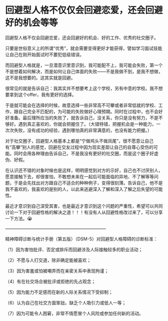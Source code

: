 

# 回避型人格不仅仅会回避恋爱，还会回避好的机会等等

回避型人格不仅会回避恋爱，还会回避好的机会、好的工作、优秀的社交圈子。

只要是世俗意义上的所谓“优秀”，就会需要变得更好才能获得，譬如学习面试技能让自己在刚开始面试时不要犯低级错误。

而回避型人格就是，一旦潜意识里意识到，我可能配不上，我可能会失败，第一个不是想着如何解决，而是如何让自己体面的失败——不是我做不到，是我不想做，这不是我想要的。这其实就是回避。

很常见的就是告诉自己：我其实并不想要考上这个学校，另有中意的学校。我不想要拿到这个offer，我有更好的选择。

于是就可能会在选择的时候，故意选择一些非常高不可攀或者非常低就的学校、工作，跟自己完全不匹配的，为可能的失败做好心理预期。同时在过程中，也不会好好准备。最后理所应当的失败了，就告诉自己，没关系，你只是没有努力，不是不够好。遇到真正喜欢的，你就会把握住了。（大错特错，把握机会是一种能力，一次次失败，没有成功的经验，遇到哪怕真的非常满意的，也没有能力把握。）

对于社交圈子，回避型人格基本上都是“宁做鸡头不做凤尾”，很不愿意让自己有“高攀”别人的感觉，回避在交友过程中因为现实差距让自己的自尊心受伤的可能。同时会用各种理由告诉自己，不是我没有更好的社交圈，而是这个圈子好虚伪、好假。

在认识还不错的对象时候也是这样，明明感觉到对方的示好，自己也不讨厌别人，愿意接触下去，却很害怕，不敢想未来在一起后可能面临的异地、不了解等等问题，于是会先找出对方跟自己不适合的种种例子，变得很刻薄。告诉自己，他不是我不喜欢的，我喜欢的是别的人，以此来逃避深入了解和深入了解之后失望的可能性。

最近才意识到自己深受其害，也是最近才意识到这个问题的严重性，希望可以共同讨论一下对于回避性格的解决之道！！！有没有人从回避性格改过来了，可以分享一下方法。😭

———————————————————————

精神障碍诊断与统计手册（第五版）（DSM-5）对回避型人格障碍的诊断标准：

（1）因为害怕批评、否定或排斥而回避涉及人际接触较多的职业活动；

（2）不愿与人打交道，除非确定能被喜欢；

（3）因为害羞或怕被嘲弄而在亲密关系中表现拘谨；

（4）有在社交场合被批评或拒绝的先占观念；

（5）因为能力不足感而在新的人际关系情况下受抑制；

（6）认为自己在社交方面笨拙，缺乏个人吸引力或低人一等；

（7）因为可能令人困窘，非常不情愿冒个人风险或参加任何新的活动。
